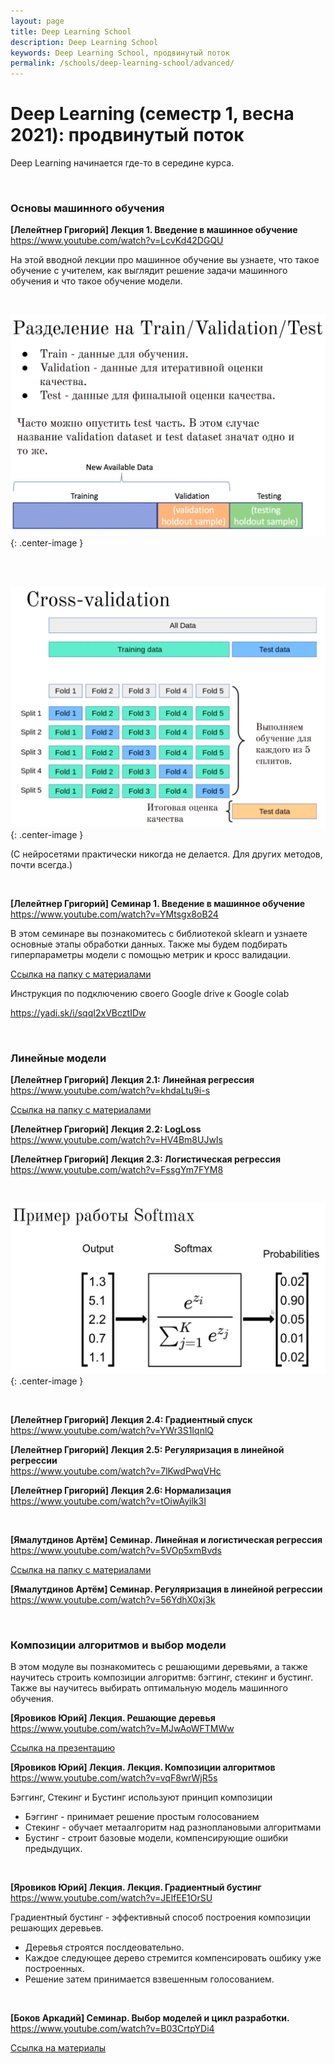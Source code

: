 ```yaml
---
layout: page
title: Deep Learning School
description: Deep Learning School
keywords: Deep Learning School, продвинутый поток
permalink: /schools/deep-learning-school/advanced/
---
```


# Deep Learning (семестр 1, весна 2021): продвинутый поток

Deep Learning начинается где-то в середине курса.

<br/>

### Основы машинного обучения

**[Лелейтнер Григорий] Лекция 1. Введение в машинное обучение**  
https://www.youtube.com/watch?v=LcvKd42DGQU

На этой вводной лекции про машинное обучение вы узнаете, что такое обучение с учителем, как выглядит решение задачи машинного обучения и что такое обучение модели.

<br/>

![Лекция 1. Введение в машинное обучение - разделение на Train / Validation / Test ](/img/schools/deep-learning-school/lecture-01-pic-01.png 'Лекция 1. Введение в машинное обучение - разделение на Train / Validation / Test'){: .center-image }

<br/><br/>

![Лекция 1. Введение в машинное обучение - Cross-validation](/img/schools/deep-learning-school/lecture-01-pic-02.png 'Лекция 1. Введение в машинное обучение - Cross-validation'){: .center-image }

(С нейросетями практически никогда не делается. Для других методов, почти всегда.)

<br/>

**[Лелейтнер Григорий] Семинар 1. Введение в машинное обучение**  
https://www.youtube.com/watch?v=YMtsgx8oB24

В этом семинаре вы познакомитесь с библиотекой sklearn и узнаете основные этапы обработки данных. Также мы будем подбирать гиперпараметры модели с помощью метрик и кросс валидации.

[Ссылка на папку с материалами](https://drive.google.com/drive/folders/1VtuJtgZx4N8CYMiiV7PaKXo2J-PYSwuK)

Инструкция по подключению своего Google drive к Google colab

https://yadi.sk/i/sqqI2xVBcztIDw

<br/>

### Линейные модели

**[Лелейтнер Григорий] Лекция 2.1: Линейная регрессия**  
https://www.youtube.com/watch?v=khdaLtu9i-s

[Ссылка на папку с материалами](https://drive.google.com/drive/folders/1Z08RAmIhL2UGgx8Gz4C5KQRxOgBk_wJo)

**[Лелейтнер Григорий] Лекция 2.2: LogLoss**  
https://www.youtube.com/watch?v=HV4Bm8UJwIs

**[Лелейтнер Григорий] Лекция 2.3: Логистическая регрессия**  
https://www.youtube.com/watch?v=FssgYm7FYM8

<br/>

![Лекция 2.3: Логистическая регрессия](/img/schools/deep-learning-school/lecture-02-pic-01.png 'Лекция 2.3: Логистическая регрессия'){: .center-image }

<br/>

**[Лелейтнер Григорий] Лекция 2.4: Градиентный спуск**  
https://www.youtube.com/watch?v=YWr3S1IqnlQ

**[Лелейтнер Григорий] Лекция 2.5: Регуляризация в линейной регрессии**  
https://www.youtube.com/watch?v=7lKwdPwqVHc

**[Лелейтнер Григорий] Лекция 2.6: Нормализация**  
https://www.youtube.com/watch?v=tOiwAyilk3I

<br/>

**[Ямалутдинов Артём] Семинар. Линейная и логистическая регрессия**  
https://www.youtube.com/watch?v=5VOp5xmBvds

[Ссылка на папку с материалами](https://drive.google.com/drive/folders/1Z08RAmIhL2UGgx8Gz4C5KQRxOgBk_wJo)

**[Ямалутдинов Артём] Семинар. Регуляризация в линейной регрессии**  
https://www.youtube.com/watch?v=56YdhX0xj3k

<br/>

### Композиции алгоритмов и выбор модели

В этом модуле вы познакомитесь с решающими деревьями, а также научитесь строить композиции алгоритмв: бэггинг, стекинг и бустинг. Также вы научитесь выбирать оптимальную модель машинного обучения.

**[Яровиков Юрий] Лекция. Решающие деревья**  
https://www.youtube.com/watch?v=MJwAoWFTMWw

[Ссылка на презентацию](https://drive.google.com/file/d/1OKHxmyBjWLFJFBPOc5uj0MGOMQVAyo-B/view)

**[Яровиков Юрий] Лекция. Лекция. Композиции алгоритмов**  
https://www.youtube.com/watch?v=vqF8wrWjR5s

Бэггинг, Стекинг и Бустинг используют принцип композиции

- Бэггинг - принимает решение простым голосованием
- Стекинг - обучает метаалгоритм над разноплановыми алгоритмами
- Бустинг - строит базовые модели, компенсирующие ошибки предыдущих.

<br/>

**[Яровиков Юрий] Лекция. Лекция. Градиентный бустинг**  
https://www.youtube.com/watch?v=JElfEE1OrSU

Градиентный бустинг - эффективный способ построения композиции решающих деревьев.

- Деревья строятся послдеовательно.
- Каждое следующее дерево стремится компенсировать ошбику уже построенных.
- Решение затем принимается взвешенным голосованием.

<br/>

**[Боков Аркадий] Семинар. Выбор моделей и цикл разработки.**  
https://www.youtube.com/watch?v=B03CrtpYDi4

[Ссылка на материалы](https://drive.google.com/file/d/1OKHxmyBjWLFJFBPOc5uj0MGOMQVAyo-B/view)
